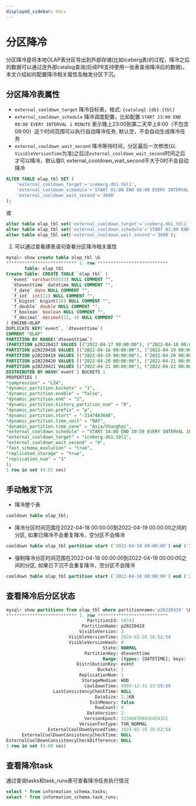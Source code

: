 ```yaml
---
displayed_sidebar: docs
---
```


# 分区降冷

分区降冷是将本地OLAP表分区导出到外部存储(比如iceberg表)的过程，降冷之后的数据可以通过连外部catalog查询(后续PR支持使用一张表查询降冷后的数据)。
本文介绍如何配置降冷相关属性及触发分区下沉。

## 分区降冷表属性

- `external_cooldown_target` 降冷目标表，格式: `{catalog}.{db}.{tbl}`
- `external_cooldown_schedule` 降冷调度配置，比如配置 `START 23:00 END 08:00 EVERY INTERVAL 1 MINUTE` 表示晚上23:00到第二天早上8:00（不包含08:00）这个时间范围可以执行自动降冷任务, 默认空，不会自动生成降冷任务
- `external_cooldown_wait_second` 降冷等待时间，分区最后一次修改(以`VisibleVersionTime`为准)之后过`external_cooldown_wait_second`时间之后才可以降冷，默认值0, external_cooldown_wait_second不大于0时不会自动降冷

```SQL
ALTER TABLE olap_tbl SET (
    'external_cooldown_target'='iceberg.db1.tbl1',
    'external_cooldown_schedule'='START 01:00 END 08:00 EVERY INTERVAL 1 MINUTE',
    'external_cooldown_wait_second'='3600'
);
```

   或

```SQL
alter table olap_tbl set('external_cooldown_target'='iceberg.db1.tbl1');
alter table olap_tbl set('external_cooldown_schedule'='START 01:00 END 08:00 EVERY INTERVAL 1 MINUTE');
alter table olap_tbl set('external_cooldown_wait_second'='3600');
```

2. 可以通过查看建表语句查看分区降冷相关属性

```SQL
mysql> show create table olap_tbl \G
*************************** 1. row ***************************
       Table: olap_tbl
Create Table: CREATE TABLE `olap_tbl` (
  `event` varchar(65533) NULL COMMENT "",
  `dteventtime` datetime NULL COMMENT "",
  `f_date` date NULL COMMENT "",
  `f_int` int(11) NULL COMMENT "",
  `f_bigint` bigint(20) NULL COMMENT "",
  `f_double` double NULL COMMENT "",
  `f_boolean` boolean NULL COMMENT "",
  `f_decimal` decimal(12, 4) NULL COMMENT ""
) ENGINE=OLAP 
DUPLICATE KEY(`event`, `dteventtime`)
COMMENT "OLAP"
PARTITION BY RANGE(`dteventtime`)
(PARTITION p20220417 VALUES [("2022-04-17 00:00:00"), ("2022-04-18 00:00:00")),
PARTITION p20220418 VALUES [("2022-04-18 00:00:00"), ("2022-04-19 00:00:00")),
PARTITION p20220419 VALUES [("2022-04-19 00:00:00"), ("2022-04-20 00:00:00")),
PARTITION p20220420 VALUES [("2022-04-20 00:00:00"), ("2022-04-21 00:00:00")),
PARTITION p20220421 VALUES [("2022-04-21 00:00:00"), ("2022-04-22 00:00:00")))
DISTRIBUTED BY HASH(`event`) BUCKETS 1 
PROPERTIES (
"compression" = "LZ4",
"dynamic_partition.buckets" = "1",
"dynamic_partition.enable" = "false",
"dynamic_partition.end" = "2",
"dynamic_partition.history_partition_num" = "0",
"dynamic_partition.prefix" = "p",
"dynamic_partition.start" = "-2147483648",
"dynamic_partition.time_unit" = "DAY",
"dynamic_partition.time_zone" = "Asia/Shanghai",
"external_cooldown_schedule" = "START 14:00 END 19:59 EVERY INTERVAL 180 SECOND",
"external_cooldown_target" = "iceberg.db1.tbl1",
"external_cooldown_wait_second" = "0",
"fast_schema_evolution" = "true",
"replicated_storage" = "true",
"replication_num" = "1"
);
1 row in set (0.01 sec)
```

## 手动触发下沉

- 降冷整个表

```SQL
cooldown table olap_tbl;
```

- 降冷分区时间范围在2022-04-18 00:00:00到2022-04-19 00:00:00之间的分区, 如果已降冷不会重复降冷，空分区不会降冷
 
```SQL
cooldown table olap_tbl partition start ('2022-04-18 00:00:00') end ('2022-04-19 00:00:00');
```

- 强制降冷分区时间范围在2022-04-18 00:00:00到2022-04-19 00:00:00之间的分区, 如果已下沉不会重复降冷，空分区不会降冷

```SQL
cooldown table olap_tbl partition start ('2022-04-18 00:00:00') end ('2022-04-19 00:00:00') force;
```

## 查看降冷后分区状态

```SQL
mysql> show partitions from olap_tbl where partitionname='p20220419' \G
*************************** 1. row ***************************
                               PartitionId: 10743
                             PartitionName: p20220419
                            VisibleVersion: 2
                        VisibleVersionTime: 2024-02-28 16:52:54
                        VisibleVersionHash: 0
                                     State: NORMAL
                              PartitionKey: dteventtime
                                     Range: [types: [DATETIME]; keys: [2022-04-19 00:00:00]; ..types: [DATETIME]; keys: [2022-04-20 00:00:00]; )
                           DistributionKey: event
                                   Buckets: 1
                            ReplicationNum: 1
                             StorageMedium: HDD
                              CooldownTime: 9999-12-31 23:59:59
                  LastConsistencyCheckTime: NULL
                                  DataSize: 2.1KB
                                IsInMemory: false
                                  RowCount: 0
                               DataVersion: 2
                              VersionEpoch: 313464788426424322
                            VersionTxnType: TXN_NORMAL
                ExternalCoolDownSyncedTime: 2024-02-28 16:52:54
      ExternalCoolDownConsistencyCheckTime: NULL
ExternalCoolDownConsistencyCheckDifference: NULL
1 row in set (0.00 sec)
```

## 查看降冷task

通过查询tasks和task_runs表可查看降冷任务执行情况

```SQL
select * from information_schema.tasks;
select * from information_schema.task_runs;
```
